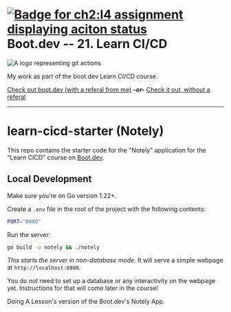 # [![Badge for ch2:l4 assignment displaying aciton status](https://github.com/iamwzl/bootdev-learn-cicd-starter/actions/workflows/ci.yml/badge.svg)](https://github.com/iamwzl/bootdev-learn-cicd-starter/actions/workflows/ci.yml) Boot.dev -- 21. Learn CI/CD

![A logo representing git actions](https://storage.googleapis.com/qvault-webapp-dynamic-assets/course_assets/pcgPbf9.png)

My work as part of the boot.dev Learn CI/CD course.

[Check out boot.dev (with a referal from me)](https://wzl.to/boot.dev)  ***-or-*** [Check it out, without a referal](https://wzl.to/boot.dev_noref)

- - -
# learn-cicd-starter (Notely)

This repo contains the starter code for the "Notely" application for the "Learn CICD" course on [Boot.dev](https://boot.dev).

## Local Development

Make sure you're on Go version 1.22+.

Create a `.env` file in the root of the project with the following contents:

```bash
PORT="8080"
```

Run the server:

```bash
go build -o notely && ./notely
```

*This starts the server in non-database mode.* It will serve a simple webpage at `http://localhost:8080`.

You do *not* need to set up a database or any interactivity on the webpage yet. Instructions for that will come later in the course!


Doing A Lesson's version of the Boot.dev's Notely App.
